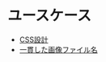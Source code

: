 # ユースケース

- [CSS設計](/configuration/usecases/architected-css)
- [一貫した画像ファイル名](/configuration/usecases/consistent-image-file-naming)
